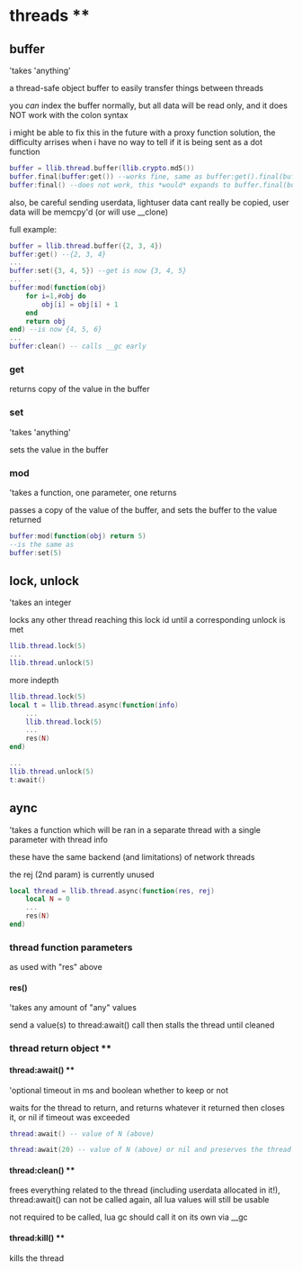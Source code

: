 # threads **

## buffer

'takes 'anything'

a thread-safe object buffer to easily transfer things between threads 

you *can* index the buffer normally, but all data will be read only, and it does NOT work with the colon syntax

i might be able to fix this in the future with a proxy function solution, the difficulty arrises when i have no way to tell if it is being sent as a dot function 

```lua
buffer = llib.thread.buffer(llib.crypto.md5())
buffer.final(buffer:get()) --works fine, same as buffer:get().final(buffer:get()) 
buffer:final() --does not work, this *would* expands to buffer.final(buffer), but unless the functions expects my specific buffer object (which is dumb), it will break
```

also, be careful sending userdata, lightuser data cant really be copied, user data will be memcpy'd (or will use __clone)

full example:

```lua
buffer = llib.thread.buffer({2, 3, 4})
buffer:get() --{2, 3, 4}
...
buffer:set({3, 4, 5}) --get is now {3, 4, 5}
...
buffer:mod(function(obj)
    for i=1,#obj do
        obj[i] = obj[i] + 1
    end
    return obj 
end) --is now {4, 5, 6}
...
buffer:clean() -- calls __gc early
```

### get 

returns copy of the value in the buffer 

### set 

'takes 'anything'

sets the value in the buffer 

### mod

'takes a function, one parameter, one returns

passes a copy of the value of the buffer, and sets the buffer to the value returned

```lua
buffer:mod(function(obj) return 5) 
--is the same as 
buffer:set(5)
```
## lock, unlock

'takes an integer

locks any other thread reaching this lock id until a corresponding unlock is met

```lua
llib.thread.lock(5)
...
llib.thread.unlock(5)
```

more indepth

```lua
llib.thread.lock(5)
local t = llib.thread.async(function(info)
    ...
    llib.thread.lock(5)
    ...
    res(N)
end)

...
llib.thread.unlock(5)
t:await()
```

## aync

'takes a function which will be ran in a separate thread with a single parameter with thread info

these have the same backend (and limitations) of network threads

the rej (2nd param) is currently unused

```lua
local thread = llib.thread.async(function(res, rej)
    local N = 0
    ...
    res(N)
end)
```

### thread function parameters

as used with "res" above

#### res()

'takes any amount of "any" values

send a value(s) to thread:await() call then stalls the thread until cleaned

### thread return object **

#### thread:await() **

'optional timeout in ms and boolean whether to keep or not

waits for the thread to return, and returns whatever it returned then closes it, or nil if timeout was exceeded

```lua
thread:await() -- value of N (above)
```

```lua
thread:await(20) -- value of N (above) or nil and preserves the thread
```

#### thread:clean() **

frees everything related to the thread (including userdata allocated in it!), thread:await() can not be called again, all lua values will still be usable

not required to be called, lua gc should call it on its own via __gc

#### thread:kill() **

kills the thread
